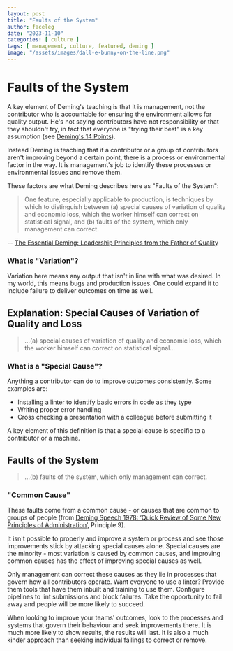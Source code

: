 ```yaml
---
layout: post
title: "Faults of the System"
author: faceleg
date: "2023-11-10"
categories: [ culture ]
tags: [ management, culture, featured, deming ]
image: "/assets/images/dall-e-bunny-on-the-line.png"
---
```


# Faults of the System

A key element of Deming's teaching is that it is management, not the contributor who is accountable for ensuring the
environment allows for quality output. He's not saying contributors have not responsibility or that they shouldn't try,
            in fact that everyone is "trying their best" is a key assumption (see [Deming's 14 Points](/deming-14-points/)).

Instead Deming is teaching that if a contributor or a group of contributors aren't improving beyond a certain point,
        there is a process or environmental factor in the way. It is management's job to identify these processes or
        environmental issues and remove them.

These factors are what Deming describes here as "Faults of the System":

> One feature, especially applicable to production, is techniques by which to distinguish between (a) special causes of variation of quality and economic loss, which the worker himself can correct on statistical signal, and (b) faults of the system, which only management can correct.

-- [The Essential Deming: Leadership Principles from the Father of Quality](https://learning.oreilly.com/library/view/-/9780071790222/ch01.html)
### What is "Variation"?

Variation here means any output that isn't in line with what was desired. In my world, this means bugs and production issues. One could expand it to include failure to deliver outcomes on time as well.

## Explanation: Special Causes of Variation of Quality and Loss

> ...(a) special causes of variation of quality and economic loss, which the worker himself can correct on statistical signal...

### What is a "Special Cause"?

Anything a contributor can do to improve outcomes consistently. Some examples are: 

 * Installing a linter to identify basic errors in code as they type
 * Writing proper error handling
 * Cross checking a presentation with a colleague before submitting it

A key element of this definition is that a special cause is specific to a contributor or a machine.

## Faults of the System

> ...(b) faults of the system, which only management can correct.

### "Common Cause"

These faults come from a common cause - or causes that are common to groups of people (from [Deming Speech 1978: ‘Quick Review of Some New Principles of Administration’](https://www.qualitydigest.com/inside/management-article/deming-speech-1978-quick-review-some-new-principles-administration-112421), Principle 9).

It isn't possible to properly and improve a system or process and see those improvements stick by attacking special causes alone. Special causes are the minority - most variation is caused by common causes, and improving common causes has the effect of improving special causes as well.

Only management can correct these causes as they lie in processes that govern how all contributors operate. Want everyone to use a linter? Provide them tools that have them inbuilt and training to use them. Configure pipelines to lint submissions and block failures. Take the opportunity to fail away and people will be more likely to succeed.

When looking to improve your teams' outcomes, look to the processes and systems that govern their behaviour and seek improvements there. It is much more likely to show results, the results will last. It is also a much kinder approach than seeking individual failings to correct or remove.
